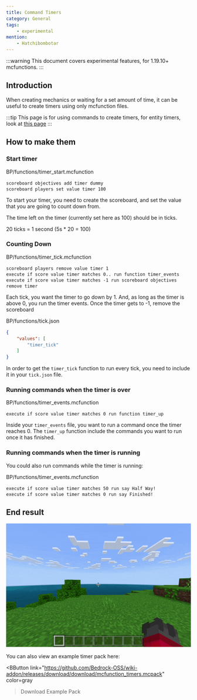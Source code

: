 ```yaml
---
title: Command Timers
category: General
tags:
    - experimental
mention:
    - Hatchibombotar
---
```


:::warning
This document covers experimental features, for 1.19.10+ mcfunctions.
:::

## Introduction
When creating mechanics or waiting for a set amount of time, it can be useful to create timers using only mcfunction files.

:::tip
This page is for using commands to create timers, for entity timers, look at [this page](/entities/timers)
:::

## How to make them

### Start timer

<CodeHeader>BP/functions/timer_start.mcfunction</CodeHeader>

```
scoreboard objectives add timer dummy
scoreboard players set value timer 100
```
To start your timer, you need to create the scoreboard, and set the value that you are going to count down from.

The time left on the timer (currently set here as 100) should be in ticks.

20 ticks = 1 second
(5s * 20 = 100)

### Counting Down

<CodeHeader>BP/functions/timer_tick.mcfunction</CodeHeader>

```
scoreboard players remove value timer 1
execute if score value timer matches 0.. run function timer_events
execute if score value timer matches -1 run scoreboard objectives remove timer
```
Each tick, you want the timer to go down by 1.
And, as long as the timer is above 0, you run the timer events.
Once the timer gets to -1, remove the scoreboard

<CodeHeader>BP/functions/tick.json</CodeHeader>

```json
{
    "values": [
        "timer_tick"
    ]
}
```

In order to get the `timer_tick` function to run every tick, you need to include it in your `tick.json` file.

### Running commands when the timer is over

<CodeHeader>BP/functions/timer_events.mcfunction</CodeHeader>

```
execute if score value timer matches 0 run function timer_up
```

Inside your `timer_events` file, you want to run a command once the timer reaches 0. The `timer_up` function include the commands you want to run once it has finished.

### Running commands when the timer is running
You could also run commands while the timer is running:

<CodeHeader>BP/functions/timer_events.mcfunction</CodeHeader>

```
execute if score value timer matches 50 run say Half Way!
execute if score value timer matches 0 run say Finished!
```

## End result

![](/assets/images/commands/timers/timer.gif)

You can also view an example timer pack here:

<BButton
	link="https://github.com/Bedrock-OSS/wiki-addon/releases/download/download/mcfunction_timers.mcpack"
	color=gray
>Download Example Pack</BButton>
